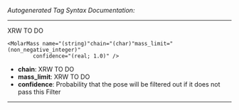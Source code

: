 _Autogenerated Tag Syntax Documentation:_

---
XRW TO DO

```
<MolarMass name="(string)"chain="(char)"mass_limit="(non_negative_integer)"
        confidence="(real; 1.0)" />
```

-   **chain**: XRW TO DO
-   **mass_limit**: XRW TO DO
-   **confidence**: Probability that the pose will be filtered out if it does not pass this Filter

---
